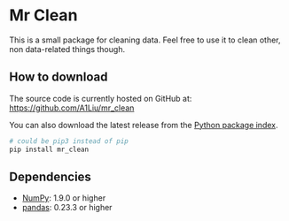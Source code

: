 # Mr Clean

This is a small package for cleaning data. Feel free to use it to clean other, non data-related things though.

## How to download
The source code is currently hosted on GitHub at:
https://github.com/A1Liu/mr_clean

You can also download the latest release from the [Python
package index](https://pypi.org/project/mr-clean/).

```sh
# could be pip3 instead of pip
pip install mr_clean
```

## Dependencies
- [NumPy](https://www.numpy.org): 1.9.0 or higher
- [pandas](https://pandas.pydata.org/): 0.23.3 or higher
